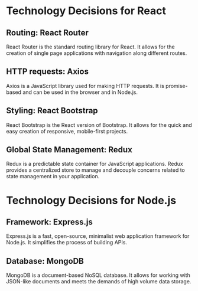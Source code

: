 # Technology Decisions for React

## Routing: React Router

React Router is the standard routing library for React. It allows for the creation of single page applications with navigation along different routes.

## HTTP requests: Axios

Axios is a JavaScript library used for making HTTP requests. It is promise-based and can be used in the browser and in Node.js.

## Styling: React Bootstrap

React Bootstrap is the React version of Bootstrap. It allows for the quick and easy creation of responsive, mobile-first projects.

## Global State Management: Redux

Redux is a predictable state container for JavaScript applications. Redux provides a centralized store to manage and decouple concerns related to state management in your application.

# Technology Decisions for Node.js

## Framework: Express.js

Express.js is a fast, open-source, minimalist web application framework for Node.js. It simplifies the process of building APIs.

## Database: MongoDB

MongoDB is a document-based NoSQL database. It allows for working with JSON-like documents and meets the demands of high volume data storage.
